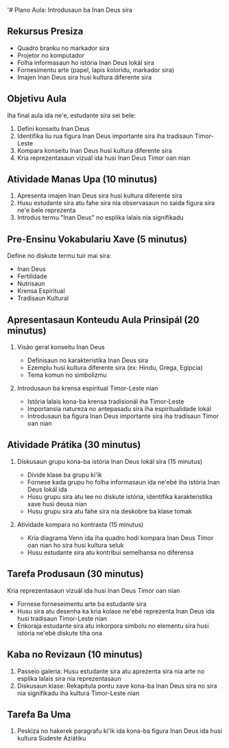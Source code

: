 '# Plano Aula: Introdusaun ba Inan Deus sira

## Rekursus Presiza
- Quadro branku no markador sira
- Projetor no komputador
- Folha informasaun ho istória Inan Deus lokál sira
- Fornesimentu arte (papel, lapis koloridu, markador sira)
- Imajen Inan Deus sira husi kultura diferente sira

## Objetivu Aula
Iha final aula ida ne'e, estudante sira sei bele:
1. Defini konseitu Inan Deus
2. Identifika liu rua figura Inan Deus importante sira iha tradisaun Timor-Leste
3. Kompara konseitu Inan Deus husi kultura diferente sira
4. Kria reprezentasaun vizuál ida husi Inan Deus Timor oan nian

## Atividade Manas Upa (10 minutus)
1. Apresenta imajen Inan Deus sira husi kultura diferente sira
2. Husu estudante sira atu fahe sira nia observasaun no saida figura sira ne'e bele reprezenta
3. Introdus termu "Inan Deus" no esplika lalais nia signifikadu

## Pre-Ensinu Vokabulariu Xave (5 minutus)
Define no diskute termu tuir mai sira:
- Inan Deus
- Fertilidade
- Nutrisaun
- Krensa Espiritual
- Tradisaun Kultural

## Apresentasaun Konteudu Aula Prinsipál (20 minutus)
1. Visão geral konseitu Inan Deus
   - Definisaun no karakteristika Inan Deus sira
   - Ezemplu husi kultura diferente sira (ex: Hindu, Grega, Egípcia)
   - Tema komun no simbolizmu

2. Introdusaun ba krensa espiritual Timor-Leste nian
   - Istória lalais kona-ba krensa tradisionál iha Timor-Leste
   - Importansia natureza no antepasadu sira iha espiritualidade lokál
   - Introdusaun ba figura Inan Deus importante sira iha tradisaun Timor oan nian

## Atividade Prátika (30 minutus)
1. Diskusaun grupu kona-ba istória Inan Deus lokál sira (15 minutus)
   - Divide klase ba grupu ki'ik
   - Fornese kada grupu ho folha informasaun ida ne'ebé iha istória Inan Deus lokál ida
   - Husu grupu sira atu lee no diskute istória, identifika karakteristika xave husi deusa nian
   - Husu grupu sira atu fahe sira nia deskobre ba klase tomak

2. Atividade kompara no kontrasta (15 minutus)
   - Kria diagrama Venn ida iha quadro hodi kompara Inan Deus Timor oan nian ho sira husi kultura seluk
   - Husu estudante sira atu kontribui semelhansa no diferensa 

## Tarefa Produsaun (30 minutus)
Kria reprezentasaun vizuál ida husi Inan Deus Timor oan nian
- Fornese forneseimentu arte ba estudante sira
- Husu sira atu desenha ka kria kolase ne'ebé reprezenta Inan Deus ida husi tradisaun Timor-Leste nian
- Enkoraja estudante sira atu inkorpora simbolu no elementu sira husi istória ne'ebé diskute tiha ona

## Kaba no Revizaun (10 minutus)
1. Passeio galeria: Husu estudante sira atu aprezenta sira nia arte no esplika lalais sira nia reprezentasaun
2. Diskusaun klase: Rekapitula pontu xave kona-ba Inan Deus sira no sira nia signifikadu iha kultura Timor-Leste nian

## Tarefa Ba Uma
1. Peskiza no hakerek paragrafu ki'ik ida kona-ba figura Inan Deus ida husi kultura Sudeste Aziátiku